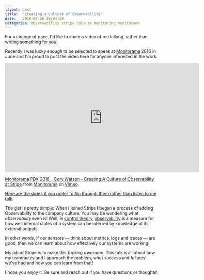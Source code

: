 ```yaml
---
layout: post
title:  "Creating a Culture of Observability"
date:   2016-07-26 09:01:08
categories: observability stripe culture monitoring monitorama
---
```


For a change of pace, I'd like to share a video of me talking, rather than writing something for you!

Recently I was lucky enough to be selected to speak at [Monitorama](http://www.monitorama.com) 2016 in June and I'm proud to post the video here for anyone interested in the work.

<iframe src="https://player.vimeo.com/video/173610034?portrait=0" width="640" height="360" frameborder="0" webkitallowfullscreen mozallowfullscreen allowfullscreen></iframe>
<p><a href="https://vimeo.com/173610034">Monitorama PDX 2016 - Cory Watson - Creating A Culture of Observability at Stripe</a> from <a href="https://vimeo.com/monitorama">Monitorama</a> on <a href="https://vimeo.com">Vimeo</a>.</p>

[Here are the slides if you prefer to flip through them rather than listen to me talk](http://www.slideshare.net/CoryWatson8/building-a-culture-of-observability-at-stripe).

The gist is pretty simple: When I joined Stripe I began a process of adding Observability to the company culture. You may be wondering what *observability* even is! Well,
in [control theory](https://en.wikipedia.org/wiki/Control_theory), [observability](https://en.wikipedia.org/wiki/Observability) is a measure for how well internal states of a system can be inferred by knowledge of its external outputs.

In other words, if our sensors — think about metrics, logs and traces — are good, then we can learn about how effectively our systems are working!

My job at Stripe is to make this *fucking awesome*. This talk is all about how my teammates and I approach the problem, what success and failures we've had and
how you can learn from that!

I hope you enjoy it. Be sure and reach out if you have questions or thoughts!
